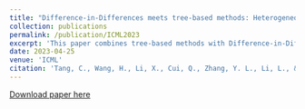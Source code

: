 ```yaml
---
title: "Difference-in-Differences meets tree-based methods: Heterogeneous treatment effects estimation with unmeasured confounding"
collection: publications
permalink: /publication/ICML2023
excerpt: 'This paper combines tree-based methods with Difference-in-Differences to estimate heterogeneous treatment effects in the presence of unmeasured confounding. [Full paper available for download.](http://huiyuan-Wang.github.io/files/ICML2023.pdf)'
date: 2023-04-25
venue: 'ICML'
citation: 'Tang, C., Wang, H., Li, X., Cui, Q., Zhang, Y. L., Li, L., & Zhou, J. (2022). &quot;Difference-in-Differences meets tree-based methods: Heterogeneous treatment effects estimation with unmeasured confounding.&quot; <i>Proceedings of the Fortieth International Conference on Machine Learning</i>, In Press.'
---
```

[Download paper here](http://huiyuan-Wang.github.io/files/ICML2023.pdf)
